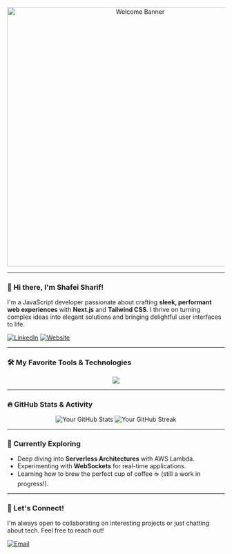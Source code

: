 <div align="center">
  <img src="https://path-to-your-banner.gif" alt="Welcome Banner" width="600"/>
</div>

---

### 👋 Hi there, I'm Shafei Sharif!

I'm a JavaScript developer passionate about crafting **sleek, performant web experiences** with **Next.js** and **Tailwind CSS**. I thrive on turning complex ideas into elegant solutions and bringing delightful user interfaces to life.

<p align="left"> 
  <a href="https://linkedin.com/in/your-linkedin" target="_blank"><img src="https://img.shields.io/badge/-LinkedIn-0077B5?style=for-the-badge&logo=linkedin&logoColor=white" alt="LinkedIn"></a>
  <a href="https://dijango.com" target="_blank"><img src="https://img.shields.io/badge/My%20Website-FF5722?style=for-the-badge&logo=firefox&logoColor=white" alt="Website"></a>
</p>

---

### 🛠️ My Favorite Tools & Technologies

<p align="center">
  <a href="https://skillicons.dev">
    <img src="https://skillicons.dev/icons?i=js,ts,react,nextjs,tailwind,nodejs,graphql,mongodb,jest,git,docker,aws" />
  </a>
</p>

---

### 🔥 GitHub Stats & Activity

<p align="center">
  <img src="https://github-readme-stats.vercel.app/api?shafo3i-github-username&show_icons=true&theme=radical&hide_border=true&count_private=true" alt="Your GitHub Stats"/>
  <img src="https://github-readme-streak-stats.vercel.app/?user=your-github-username&theme=radical&hide_border=true" alt="Your GitHub Streak"/>
</p>

---

### 🔭 Currently Exploring

* Deep diving into **Serverless Architectures** with AWS Lambda.
* Experimenting with **WebSockets** for real-time applications.
* Learning how to brew the perfect cup of coffee ☕ (still a work in progress!).

---

### 💬 Let's Connect!

I'm always open to collaborating on interesting projects or just chatting about tech. Feel free to reach out!

<p align="left">
  <a href="mailto:your.email@example.com"><img src="https://img.shields.io/badge/Email-D14836?style=for-the-badge&logo=gmail&logoColor=white" alt="Email"></a>
</p>
